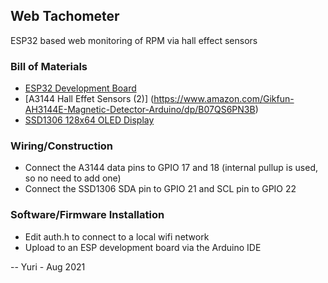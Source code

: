 ## Web Tachometer
ESP32 based web monitoring of RPM via hall effect sensors

### Bill of Materials
* [ESP32 Development Board](https://www.adafruit.com/product/3269)
* [A3144 Hall Effet Sensors \(2\)] (https://www.amazon.com/Gikfun-AH3144E-Magnetic-Detector-Arduino/dp/B07QS6PN3B)
* [SSD1306 128x64 OLED Display](https://www.amazon.com/gp/product/B072Q2X2LL)

### Wiring/Construction
* Connect the A3144 data pins to GPIO 17 and 18 (internal pullup is used, so no need to add one)
* Connect the SSD1306 SDA pin to GPIO 21 and SCL pin to GPIO 22

### Software/Firmware Installation
* Edit auth.h to connect to a local wifi network
* Upload to an ESP development board via the Arduino IDE

-- Yuri - Aug 2021
